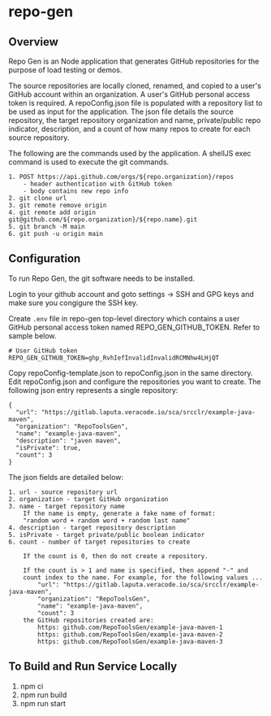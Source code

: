 # repo-gen

## Overview

Repo Gen is an Node application that generates GitHub repositories for the purpose
of load testing or demos.

The source repositories are locally cloned, renamed, and copied to a user's GitHub
account within an organization. A user's GitHub personal access token is required.
A repoConfig.json file is populated with a repository list to be used as input for
the application. The json file details the source repository, the target repository
organization and name, private/public repo indicator, description, and a count
of how many repos to create for each source repository.

The following are the commands used by the application. A shellJS exec command
is used to execute the git commands.

    1. POST https://api.github.com/orgs/${repo.organization}/repos
        - header authentication with GitHub token
        - body contains new repo info
    2. git clone url
    3. git remote remove origin
    4. git remote add origin git@github.com/${repo.organization}/${repo.name}.git
    5. git branch -M main
    6. git push -u origin main

## Configuration

To run Repo Gen, the git software needs to be installed.

Login to your github account and goto settings -> SSH and GPG keys and make sure you congigure the SSH key.

Create `.env` file in repo-gen top-level directory which contains a user GitHub
personal access token named REPO_GEN_GITHUB_TOKEN. Refer to sample below.

    # User GitHub token
    REPO_GEN_GITHUB_TOKEN=ghp_RvhIefInvalidInvalidRCMNhw4LHjQT

Copy repoConfig-template.json to repoConfig.json in the same directory.
Edit repoConfig.json and configure the repositories you want to create.
The following json entry represents a single repository:

    {
      "url": "https://gitlab.laputa.veracode.io/sca/srcclr/example-java-maven",
      "organization": "RepoToolsGen",
      "name": "example-java-maven",
      "description": "javen maven",
      "isPrivate": true,
      "count": 3
    }

The json fields are detailed below:

    1. url - source repository url
    2. organization - target GitHub organization
    3. name - target repository name
        If the name is empty, generate a fake name of format:
        "random word + random word + random last name"
    4. description - target repository description
    5. isPrivate - target private/public boolean indicator
    6. count - number of target repositories to create

        If the count is 0, then do not create a repository.

        If the count is > 1 and name is specified, then append "-" and
        count index to the name. For example, for the following values ...
            "url": "https://gitlab.laputa.veracode.io/sca/srcclr/example-java-maven",
            "organization": "RepoToolsGen",
            "name": "example-java-maven",
            "count": 3
        the GitHub repositories created are:
            https: github.com/RepoToolsGen/example-java-maven-1
            https: github.com/RepoToolsGen/example-java-maven-2
            https: github.com/RepoToolsGen/example-java-maven-3

## To Build and Run Service Locally

1. npm ci
2. npm run build
3. npm run start
